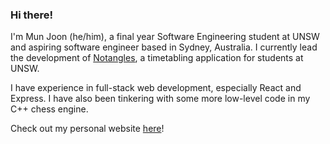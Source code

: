 ### Hi there!

I'm Mun Joon (he/him), a final year Software Engineering student at UNSW and aspiring software engineer based in Sydney, Australia. I currently lead the development of [Notangles](https://notangles.csesoc.app), a timetabling application for students at UNSW.

I have experience in full-stack web development, especially React and Express. I have also been tinkering with some more low-level code in my C++ chess engine.

Check out my personal website [here](https://munjoonteo.netlify.app/)!

